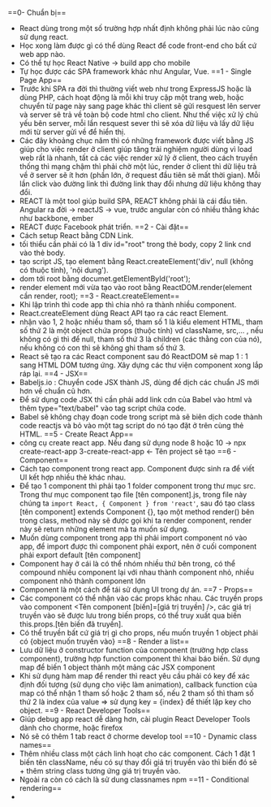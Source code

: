 ==0- Chuẩn bị==
- React dùng trong một số trường hợp nhất định không phải lúc nào cũng sử dụng react.
- Học xong làm được gì có thể dùng React để code front-end cho bất cứ web app nào.
- Có thể tự học React Native -> build app cho mobile
- Tự học được các SPA framework khác như Angular, Vue.
==1 - Single Page App==
- Trước khi SPA ra đời thì thường viết web như trong ExpressJS hoặc là dùng PHP, cách hoạt động là mỗi khi truy cập một trang web, hoặc chuyển từ page này sang page khác thì client sẽ gửi resquest lên server và server sẽ trả về toàn bộ code html cho client. Như thế việc xử lý chủ yếu bên server, mỗi lần resquest sever thì sẽ xóa dữ liệu và lấy dữ liệu mới từ server gửi về để hiển thị.
- Các đây khoảng chục năm thì có những framework được viết bằng JS giúp cho việc render ở client giúp tăng trải nghiệm người dùng vì load web rất là nhanh, tất cả các việc render xử lý ở client, theo cách truyền thống thì mạng chậm thì phải chờ một lúc, render ở client thì dữ liệu trả về ở server sẽ ít hơn (phần lớn, ở request đầu tiên sẽ mất thời gian). Mỗi lần click vào đường link thì đường link thay đổi nhưng dữ liệu không thay đổi.
- REACT là một tool giúp build SPA, REACT không phải là cái đầu tiên. Angular ra đời -> reactJS -> vue, trước angular còn có nhiều thằng khác như backbone, ember
- REACT được Facebook phát triển.
==2 - Cài đặt==
- Cách setup React bằng CDN Link. 
- tối thiểu cần phải có là 1 div id="root" trong thẻ body, copy 2 link cnd vào thẻ body.
- tạo script JS,  tạo element bằng React.createElement('div', null (không có thuộc tính), 'nội dung').
- dom tới root bằng documet.getElementById('root');
- render element mới vừa tạo vào root bằng ReactDOM.render(element cần render, root);
==3 - React.createElement==
- Khi lập trình thì code app thì chia nhỏ ra thành nhiều component.
- React.createElement dùng React API tạo ra các react Element.
- nhận vào 1, 2 hoặc nhiều tham số, tham số 1 là kiểu element HTML, tham số thứ 2 là một object chứa props (thuộc tính) vd className, src,... , nếu không có gì thì để null, tham số thứ 3 là children (các thằng con của nó), nếu không có con thì sẽ không ghi tham số thứ 3.
- React sẽ tạo ra các React component sau đó ReactDOM sẽ map 1 : 1 sang HTML DOM tương ứng. Xây dựng các thư viện component xong lắp ráp lại.
==4 - JSX==
- Babeljs.io : Chuyển code JSX thành JS, dùng để dịch các chuẩn JS mới hơn về chuẩn cũ hơn.
- Để sử dụng code JSX thì cần phải add link cdn của Babel vào html và  thêm type="text/babel" vào tag script chứa code.
- Babel sẽ không chạy đoạn code trong script mà sẽ biên dịch code thành code reactjs và bỏ vào một tag script do nó tạo đặt ở trên cùng thẻ HTML.
==5 - Create React App==
- công cụ create react app. Nếu đang sử dụng node 8 hoặc 10 -> npx create-react-app 3-create-react-app <- Tên project sẽ tạo
==6 - Component==
- Cách tạo component trong react app. Component được sinh ra để viết UI kết hợp nhiều thẻ khác nhau.
- Để tạo 1 component thì phải tạo 1 folder component trong thư mục src. Trong thư mục component tạo file [tên component].js, trong file này chúng ta `import React, { Component } from 'react'`, sau đó tạo class [tên component] extends Component {}, tạo một method render() bên trong class, method này sẽ được gọi khi ta render component, render này sẽ return những element mà ta muốn sử dụng.
- Muốn dùng component trong app thì phải import component nó vào app, để import được thì component phải export, nên ở cuối component phải export default [tên component]
- Component hay ở cái là có thể nhóm nhiều thứ bên trong, có thể compound nhiều component lại với nhau thành component nhỏ, nhiều component nhỏ thành component lớn
- Component là một cách để tái sử dụng UI trong dự án.
==7 - Props==
- Các component có thể nhận vào các props khác nhau.  Các truyền props vào component <Tên component [biến]=[giá trị truyền] />, các giá trị truyền vào sẽ được lưu trong biến props, có thể truy xuất qua biến this.props.[tên biến đã truyền].
- Có thể truyền bất cứ giá trị gì cho props, nếu muốn truyền 1 object phải có {object muốn truyền vào}
==8 - Render a list==
- Lưu dữ liệu ở constructor function của component (trường hợp class component), trường hợp function component thì khai báo biến. Sử dụng map để biến 1 object thành một mảng các JSX component
- Khi sử dụng hàm map để render thì react yêu cầu phải có key để xác định đối tượng (sử dụng cho việc làm animation), callback function của map có thể nhận 1 tham số hoặc 2 tham số, nếu 2 tham số thì tham số thứ 2 là index của value => sử dụng key = {index} để thiết lập key cho object.
==9 - React Developer Tools==
- Giúp debug app react dễ dàng hơn, cài plugin React Developer Tools dành cho chorme, hoặc firefox
- Nó sẽ có thêm 1 tab react ở chorme develop tool
==10 - Dynamic class names==
- Thêm nhiều class một cách linh hoạt cho các component. Cách 1 đặt 1 biến tên className, nếu có sự thay đổi giá trị truyền vào thì biến đó sẽ + thêm string class tương ứng giá trị truyền vào.
- Ngoài ra còn có cách là sử dung classnames npm
==11 - Conditional rendering==
- 
